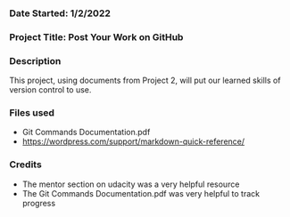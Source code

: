 

### Date Started: 1/2/2022


### Project Title: Post Your Work on GitHub


### Description
This project, using documents from Project 2, will put our learned skills of version control to use.

### Files used
* Git Commands Documentation.pdf
* https://wordpress.com/support/markdown-quick-reference/

### Credits
* The mentor section on udacity was a very helpful resource
* The Git Commands Documentation.pdf was very helpful to track progress
